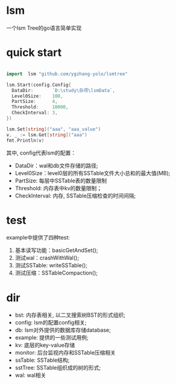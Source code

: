 # lsm
一个lsm Tree的go语言简单实现

# quick start
```go

import 	lsm "github.com/ygzhang-yolo/lsmtree"

lsm.Start(config.Config{
  DataDir:       `D:\study\杂项\lsmData`,
  Level0Size:    100,
  PartSize:      4,
  Threshold:     10000,
  CheckInterval: 3,
})

lsm.Set[string]("aaa", "aaa_value")
v, _ := lsm.Get[string]("aaa")
fmt.Println(v)
```

其中, config代表lsm的配置：
- DataDir：wal和db文件存储的路径;
- Level0Size：level0层的所有SSTable文件大小总和的最大值(MB);
- PartSize: 每层中SSTable表的数量限制
- Threshold: 内存表中kv的数量限制；
- CheckInterval: 内存, SSTable压缩检查的时间间隔;


# test
example中提供了四种test:
1. 基本读写功能：basicGetAndSet();
2. 测试wal：crashWithWal();
3. 测试SSTable: writeSSTable();
4. 测试压缩：SSTableCompaction();

# dir
- bst: 内存表相关, 以二叉搜索树BST的形式组织;
- config: lsm的配置config相关;
- db: lsm对外提供的数据库存储database;
- example: 提供的一些测试用例;
- kv: 底层的key-value存储
- monitor: 后台监视内存和SSTable压缩相关
- ssTable: SSTable结构;
- sstTree: SSTable组织成的树的形式;
- wal: wal相关
